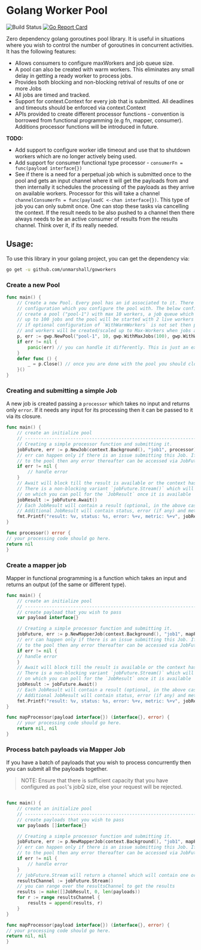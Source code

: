 # Golang Worker Pool

![Build Status](https://github.com/unmarshall/goworkers/actions/workflows/go.yml/badge.svg)
[![Go Report Card](https://goreportcard.com/badge/github.com/unmarshall/goworkers)](https://goreportcard.com/report/github.com/unmarshall/goworkers)

Zero dependency golang goroutines pool library. It is useful in situations where you wish to control the number of goroutines in concurrent activities. It has the following
features:

* Allows consumers to configure maxWorkers and job queue size.
* A pool can also be created with warm workers. This eliminates any small delay in getting a ready worker to process jobs.
* Provides both blocking and non-blocking retrival of results of one or more Jobs
* All jobs are timed and tracked.
* Support for context.Context for every job that is submitted. All deadlines and timeouts should be enforced via context.Context
* APIs provided to create different processor functions - convention is borrowed from functional programming (e.g fn, mapper, consumer). Additions processor functions will be
  introduced in future.
  
**TODO:**
* Add support to configure worker idle timeout and use that to shutdown workers which are no longer actively being used.
* Add support for consumer functional type processor - `consumerFn = func(payload interface{})`
* See if there is a need for a perpetual job which is submitted once to the pool and gets an input channel where it will get the payloads from and then internally it schedules the processing of the payloads as they arrive on available workers. Processor for this will take a channel `channelConsumerFn = func(payloadC <-chan interface{})`. This type of job you can only submit once. One can stop these tasks via cancelling the context. If the result needs to be also pushed to a channel then there always needs to be an active consumer of results from the results channel. Think over it, if its really needed.

## Usage:

To use this library in your golang project, you can get the dependency via:

```bash
go get -u github.com/unmarshall/goworkers
```

### Create a new Pool

```go
func main() {
    // Create a new Pool. Every pool has an id associated to it. There are optional
    // configuration which you configure the pool with. The below configuration will
    // create a pool ("pool-1") with max 10 workers, a job queue which is big enough to hold
    // up to 100 jobs and the pool will be started with 2 live workers waiting for jobs.
    // if optional configuration of `WithWarmWorkers` is not set then pool will not have any live workers
    // and workers will be created/scaled up to Max-Workers when jobs are submitted.
    p, err := gwp.NewPool("pool-1", 10, gwp.WithMaxJobs(100), gwp.WithWarmWorkers(2))
    if err != nil {
        panic(err) // you can handle it differently. This is just an example
    }
    defer func () {
        _ = p.Close() // once you are done with the pool you should close it.
    }()
}
```

### Creating and submitting a simple Job

A new job is created passing a `processor` which takes no input and returns only `error`. If it needs any input for its processing then it can be passed to it via its closure.

```go
func main() {
    // create an initialize pool
    // ------------------------------------------------------------------------------
    // Creating a simple processor function and submitting it.
    jobFuture, err := p.NewJob(context.Background(), "job1", processor).Process()
    // err can happen only if there is an issue submitting this Job. If the job is submitted
    // to the pool then any error thereafter can be accessed via JobFuture
    if err != nil {
        // handle error
    }
    // Await will block till the result is available or the context has been cancelled.
    // There is a non-blocking variant `jobFuture.Stream()` which will provide you a channel
    // on which you can poll for the `JobResult` once it is available
    jobResult := jobFuture.Await()
    // Each JobResult will contain a result (optional, in the above case processor function passed in the job does not return any value other than error)
    // Additional JobResult will contain status, error (if any) and metrics.
    fmt.Printf("result: %v, status: %s, error: %+v, metric: %+v", jobResult.Result, jobResult.Status, jobResult.Err, jobResult.Metric)
}

func processor() error {
// your processing code should go here. 
return nil
}

```

### Create a mapper job

Mapper in functional programming is a function which takes an input and returns an output (of the same or different type).

```go
func main() {
    // create an initialize pool
    // ------------------------------------------------------------------------------
    // create payload that you wish to pass
    var payload interface{}

    // Creating a simple processor function and submitting it.
    jobFuture, err := p.NewMapperJob(context.Background(), "job1", mapProcessor).ProcessPayload(payload)
    // err can happen only if there is an issue submitting this Job. If the job is submitted
    // to the pool then any error thereafter can be accessed via JobFuture
    if err != nil {
    // handle error
    }
    // Await will block till the result is available or the context has been cancelled.
    // There is a non-blocking variant `jobFuture.Stream()` which will provide you a channel
    // on which you can poll for the `JobResult` once it is available
    jobResult := jobFuture.Await()
    // Each JobResult will contain a result (optional, in the above case processor function passed in the job does not return any value other than error)
    // Additional JobResult will contain status, error (if any) and metrics.
    fmt.Printf("result: %v, status: %s, error: %+v, metric: %+v", jobResult.Result, jobResult.Status, jobResult.Err, jobResult.Metric)
}

func mapProcessor(payload interface{}) (interface{}, error) {
	// your processing code should go here. 
	return nil, nil
}
```

### Process batch payloads via Mapper Job

If you have a batch of payloads that you wish to process concurrently then you can submit all the payloads together.
> NOTE: Ensure that there is sufficient capacity that you have configured as `pool`'s jobQ size, else your request will be rejected.

```go

func main() {
    // create an initialize pool
    // ------------------------------------------------------------------------------
    // create payloads that you wish to pass
    var payloads []interface{}

    // Creating a simple processor function and submitting it.
    jobFuture, err := p.NewMapperJob(context.Background(), "job1", mapProcessor).ProcessPayloadBatch(payloads)
    // err can happen only if there is an issue submitting this Job. If the job is submitted
    // to the pool then any error thereafter can be accessed via JobFuture
    if err != nil {
        // handle error
    }
    // jobFuture.Stream will return a channel which will contain one or more JobResults (one per payload).
    resultsChannel := jobFuture.Stream()
    // you can range over the resultsChannel to get the results
    results := make([]JobResult, 0, len(payloads))
    for r := range resultsChannel {
    	results = append(results, r)
    }
}

func mapProcessor(payload interface{}) (interface{}, error) {
// your processing code should go here. 
return nil, nil
}
```
